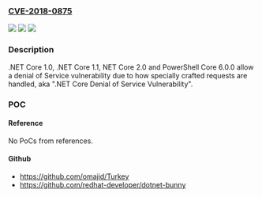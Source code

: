 ### [CVE-2018-0875](https://cve.mitre.org/cgi-bin/cvename.cgi?name=CVE-2018-0875)
![](https://img.shields.io/static/v1?label=Product&message=.NET%20Core&color=blue)
![](https://img.shields.io/static/v1?label=Version&message=n%2Fa&color=blue)
![](https://img.shields.io/static/v1?label=Vulnerability&message=Denial%20of%20Service&color=brighgreen)

### Description

.NET Core 1.0, .NET Core 1.1, NET Core 2.0 and PowerShell Core 6.0.0 allow a denial of Service vulnerability due to how specially crafted requests are handled, aka ".NET Core Denial of Service Vulnerability".

### POC

#### Reference
No PoCs from references.

#### Github
- https://github.com/omajid/Turkey
- https://github.com/redhat-developer/dotnet-bunny

